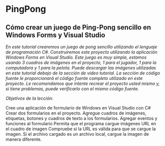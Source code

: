 # PingPong

## Cómo crear un juego de Ping-Pong sencillo en Windows Forms y Visual Studio

_En este tutorial crearemos un juego de pong sencillo utilizando el lenguaje de programación C#. Construiremos este proyecto utilizando la aplicación Windows Forms en Visual Studio. Este juego es muy simple, estamos usando 3 cuadros de imágenes en el proyecto, 1 para el jugador, 1 para la computadora y 1 para la pelota. Puede descargar las imágenes utilizadas en este tutorial debajo de la sección de video tutorial. La sección de código fuente le proporcionará el código fuente completo utilizado en este proyecto. Le recomendamos que intente recrear el proyecto usted mismo y, si tiene problemas, puede verificarlo con el mismo código fuente._

_Objetivos de la lección:_

Cree una aplicación de formulario de Windows en Visual Studio con C#
Crear dos formularios en el proyecto.
Agregue cuadros de imágenes, etiquetas, botones y cuadros de texto a los formularios.
Agregar eventos y funciones al formulario
Permita que el programa cargue imágenes URL en el cuadro de imagen
Compruebe si la URL es válida para que se cargue la imagen.
Si el archivo cargado es un archivo local, cargue la imagen de manera diferente.
